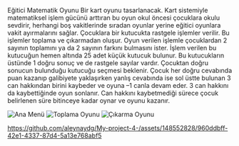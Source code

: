 Eğitici Matematik Oyunu
 Bir kart oyunu tasarlanacak. Kart sistemiyle matematiksel işlem gücünü arttıran bu oyun okul öncesi çocuklara okulu sevdirir, herhangi boş vakitlerinde sıradan oyunlar yerine eğitici oyunlara vakit ayırmalarını sağlar. Çocuklara bir kutucukta rastgele işlemler verilir. Bu işlemler toplama ve çıkarmadan oluşur. Oyun verilen işlemle çocuklardan 2 sayının toplamını ya da 2 sayının farkını bulmasını ister. İşlem verilen bu kutucuğun hemen altında 25 adet küçük kutucuk bulunur. Bu kutucukların üstünde 1 doğru sonuç ve de rastgele sayılar vardır. Çocuktan doğru sonucun bulunduğu kutucuğu seçmesi beklenir. Çocuk her doğru cevabında puan kazanıp galibiyete yaklaşırken yanlış cevabında ise sol üstte bulunan 3 can hakkından birini kaybeder ve oyuna –1 canla devam eder. 3 can hakkını da kaybettiğinde oyun sonlanır.  Can hakkını kaybetmediği sürece çocuk belirlenen süre bitinceye kadar oynar ve oyunu kazanır. 

![Ana Menü](https://github.com/aleynaydg/My-project-4-/assets/148552828/1eabb323-9646-43f8-84e6-18786d61960e)
![Toplama Oyunu](https://github.com/aleynaydg/My-project-4-/assets/148552828/9f5b6af8-f97a-4a3c-89f7-f70925dc7581)
![Çıkarma Oyunu](https://github.com/aleynaydg/My-project-4-/assets/148552828/0184a843-d2c2-4064-8d71-f20a062c9d23)

https://github.com/aleynaydg/My-project-4-/assets/148552828/960ddbff-42e1-4337-87d4-5a13e768abf5



